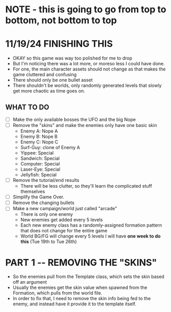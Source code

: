 # NOTE - this is going to go from top to bottom, not bottom to top

# 11/19/24 FINISHING THIS 
- OKAY so this game was way too polished for me to drop
- But I'm noticing there was a lot more, or moreso less I could have done.
- For one, the main character assets should not change as that makes the game cluttered and confusing
- There should only be one bullet asset
- There shouldn't be worlds, only randomly generated levels that slowly get more chaotic as time goes on.
## WHAT TO DO
- [ ] Make the only available bosses the UFO and the big Nope
- [ ] Remove the "skins" and make the enemies only have one basic skin
    - Enemy A: Nope A
    - Enemy B: Nope B
    - Enemy C: Nope C
    - Surf-Guy: clone of Enemy A
    - Yippee: Special
    - Sandwich: Special
    - Computer: Special
    - Laser-Eye: Special
    - Jellyfish: Special
- [ ] Remove the tutorial/end results
    - There will be less clutter, so they'll learn the complicated stuff themselves
- [ ] Simplify the Game Over.
- [ ] Remove the changing bullets
- [ ] Make a new campaign/world just called "arcade"
    - There is only one enemy
    - New enemies get added every 5 levels
    - Each new enemy class has a randomly-assigned formation pattern that does not change for the entire game
    - World BG/FG will change every 5 levels
I will have **one week to do this** (Tue 19th to Tue 26th)

# PART 1 -- REMOVING THE "SKINS"
- So the enemies pull from the Template class, which sets the skin based off an argument
- Usually the enemies get the skin value when spawned from the Formation, which pulls from the world file.
- In order to fix that, I need to remove the skin info being fed to the enemy, and instead have it provide it to the template itself. 
